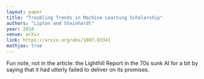```yaml
---
layout: paper
title: "Troubling Trends in Machine Learning Scholarship"
authors: "Lipton and Steinhardt"
year: 2018
venue: arXiv
link: https://arxiv.org/abs/1807.03341
mathjax: true
---
```


Fun note, not in the article: the Lighthill Report in the 70s sunk AI for a bit by saying that it had utterly failed to deliver on its promises.